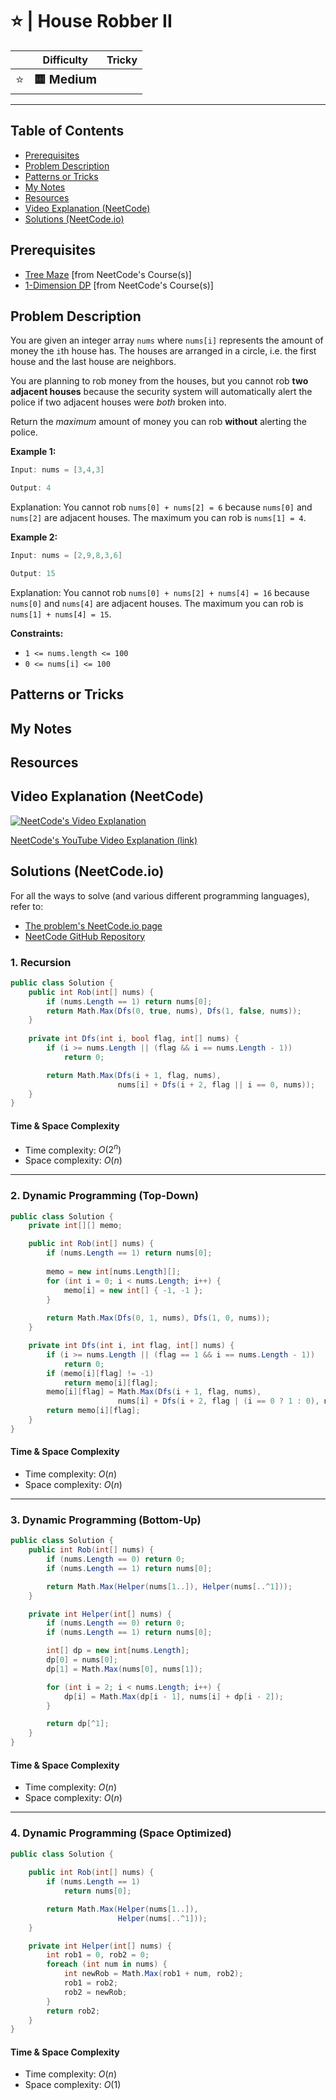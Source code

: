 # ⭐ | House Robber II

|   | Difficulty | Tricky |
|---|------------|--------|
| <big>⭐<big> | <big>**🟨 Medium**</big> | <big></big> |


---

## Table of Contents

- [Prerequisites](#prerequisites)
- [Problem Description](#problem-description)
- [Patterns or Tricks](#patterns-or-tricks)
- [My Notes](#my-notes)
- [Resources](#resources)
- [Video Explanation (NeetCode)](#video-explanation-neetcode)
- [Solutions (NeetCode.io)](#solutions-neetcodeio)
    


## Prerequisites
- [Tree Maze](https://neetcode.io/courses/dsa-for-beginners/22) [from NeetCode's Course(s)]
- [1-Dimension DP](https://neetcode.io/courses/dsa-for-beginners/32) [from NeetCode's Course(s)]


## Problem Description
You are given an integer array `nums` where `nums[i]` represents the amount of money the `i`th house has. The houses are arranged in a circle, i.e. the first house and the last house are neighbors.

You are planning to rob money from the houses, but you cannot rob **two adjacent houses** because the security system will automatically alert the police if two adjacent houses were *both* broken into.
    
Return the *maximum* amount of money you can rob **without** alerting the police.

**Example 1:**

```java
Input: nums = [3,4,3]

Output: 4
```

Explanation: You cannot rob `nums[0] + nums[2] = 6` because `nums[0]` and `nums[2]` are adjacent houses. The maximum you can rob is `nums[1] = 4`.

**Example 2:**

```java
Input: nums = [2,9,8,3,6]

Output: 15
```

Explanation: You cannot rob `nums[0] + nums[2] + nums[4] = 16` because `nums[0]` and `nums[4]` are adjacent houses. The maximum you can rob is `nums[1] + nums[4] = 15`.


**Constraints:**
* `1 <= nums.length <= 100`
* `0 <= nums[i] <= 100`


## Patterns or Tricks
<!-- This section is for any patterns or tricks noticed/spotted when solving the question which we can use as an indication of using the same approach(es) used here when facing another problems somewhat like this. -->

## My Notes


## Resources


## Video Explanation (NeetCode)
[![NeetCode's Video Explanation](https://img.youtube.com/vi/rWAJCfYYOvM/0.jpg)](https://www.youtube.com/watch?v=rWAJCfYYOvM)

[NeetCode's YouTube Video Explanation (link)](https://www.youtube.com/watch?v=rWAJCfYYOvM)


## Solutions (NeetCode.io)
For all the ways to solve (and various different programming languages), refer to:
- [The problem's NeetCode.io page](https://neetcode.io/problems/house-robber-ii)
- [NeetCode GitHub Repository](https://github.com/neetcode-gh/leetcode)

### 1. Recursion






```csharp
public class Solution {
    public int Rob(int[] nums) {
        if (nums.Length == 1) return nums[0];
        return Math.Max(Dfs(0, true, nums), Dfs(1, false, nums));
    }
    
    private int Dfs(int i, bool flag, int[] nums) {
        if (i >= nums.Length || (flag && i == nums.Length - 1)) 
            return 0;

        return Math.Max(Dfs(i + 1, flag, nums), 
                        nums[i] + Dfs(i + 2, flag || i == 0, nums));
    }
}
```




#### Time & Space Complexity

* Time complexity: $O(2 ^ n)$
* Space complexity: $O(n)$

---

### 2. Dynamic Programming (Top-Down)






```csharp
public class Solution {
    private int[][] memo;

    public int Rob(int[] nums) {
        if (nums.Length == 1) return nums[0];
        
        memo = new int[nums.Length][];
        for (int i = 0; i < nums.Length; i++) {
            memo[i] = new int[] { -1, -1 };
        }
        
        return Math.Max(Dfs(0, 1, nums), Dfs(1, 0, nums));
    }

    private int Dfs(int i, int flag, int[] nums) {
        if (i >= nums.Length || (flag == 1 && i == nums.Length - 1)) 
            return 0;
        if (memo[i][flag] != -1) 
            return memo[i][flag];
        memo[i][flag] = Math.Max(Dfs(i + 1, flag, nums), 
                        nums[i] + Dfs(i + 2, flag | (i == 0 ? 1 : 0), nums));
        return memo[i][flag];
    }
}
```




#### Time & Space Complexity

* Time complexity: $O(n)$
* Space complexity: $O(n)$

---

### 3. Dynamic Programming (Bottom-Up)






```csharp
public class Solution {
    public int Rob(int[] nums) {
        if (nums.Length == 0) return 0;
        if (nums.Length == 1) return nums[0];

        return Math.Max(Helper(nums[1..]), Helper(nums[..^1]));
    }

    private int Helper(int[] nums) {
        if (nums.Length == 0) return 0;
        if (nums.Length == 1) return nums[0];

        int[] dp = new int[nums.Length];
        dp[0] = nums[0];
        dp[1] = Math.Max(nums[0], nums[1]);

        for (int i = 2; i < nums.Length; i++) {
            dp[i] = Math.Max(dp[i - 1], nums[i] + dp[i - 2]);
        }

        return dp[^1];
    }
}
```




#### Time & Space Complexity

* Time complexity: $O(n)$
* Space complexity: $O(n)$

---

### 4. Dynamic Programming (Space Optimized)






```csharp
public class Solution {
    
    public int Rob(int[] nums) {
        if (nums.Length == 1) 
            return nums[0];

        return Math.Max(Helper(nums[1..]), 
                        Helper(nums[..^1]));
    }

    private int Helper(int[] nums) {
        int rob1 = 0, rob2 = 0;
        foreach (int num in nums) {
            int newRob = Math.Max(rob1 + num, rob2);
            rob1 = rob2;
            rob2 = newRob;
        }
        return rob2;
    }
}
```




#### Time & Space Complexity

* Time complexity: $O(n)$
* Space complexity: $O(1)$
